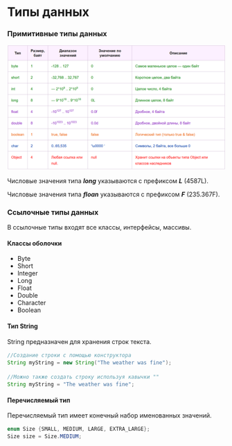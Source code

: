 # Типы данных

### Примитивные типы данных

![](<.gitbook/assets/изображение (2).png>)

Числовые значения типа _**long**_ указываются с префиксом _**L**_ (4587L).

Числовые значения типа _**floan**_ указываются с префиксом _**F**_ (235.367F).

### Ссылочные типы данных

В ссылочные типы входят все классы, интерфейсы, массивы.

#### Классы оболочки

* Byte
* Short
* Integer
* Long
* Float
* Double
* Character
* Boolean

#### Тип String

String предназначен для хранения строк текста.

```java
//Создание строки с помощью конструктора 
String myString = new String("The weather was fine");

//Можно также создать строку используя кавычки ""
String myString = "The weather was fine";
```

#### Перечисляемый тип

Перечисляемый тип имеет конечный набор именованных значений.

```java
enum Size {SMALL, MEDIUM, LARGE, EXTRA_LARGE};
Size size = Size.MEDIUM;
```

